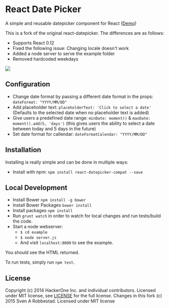 # React Date Picker

A simple and reusable datepicker component for React ([Demo](https://sleepy-plains-7516.herokuapp.com/))

This is a fork of the original react-datepicker. The differences are as follows:

- Supports React 0.12
- Fixed the following issue: Changing locale doesn't work 
- Added a node server to serve the example folder
- Removed hardcoded weekdays

![](https://cloud.githubusercontent.com/assets/1412392/5339491/c40de124-7ee1-11e4-9f07-9276e2545f27.png)

## Configuration

- Change date format by passing a different date format in the props: `dateFormat: "YYYY/MM/DD"`
- Add placeholder text: `placeholderText: 'Click to select a date'` (Defaults to the selected date when no placeholder text is added)
- Give users a predefined date range: `minDate: moment()` & `maxDate: moment().add(5, 'days')` (this gives users the ability to select a date between today and 5 days in the future)
- Set date format for callendar: `dateFormatCalendar: "YYYY/MM/DD"`

## Installation

Installing is really simple and can be done in multiple ways:

- Install with npm: `npm install react-datepicker-compat --save`

## Local Development

- Install Bower `npm install -g bower`
- Install Bower Packages `bower install`
- Install packages `npm install`
- Run `grunt watch` in order to watch for local changes and run tests/build the code.
- Start a node webserver:
	- `$ cd example`
	- `$ node server.js`
	- And visit `localhost:8000` to see the example.

You should see the HTML returned.

To run tests, simply run `npm test`.

## License

Copyright (c) 2014 HackerOne Inc. and individual contributors. Licensed under MIT license, see [LICENSE](LICENSE) for the full license.
Changes in this fork (c) 2015 Sven A Robbestad. Licensed under MIT license
